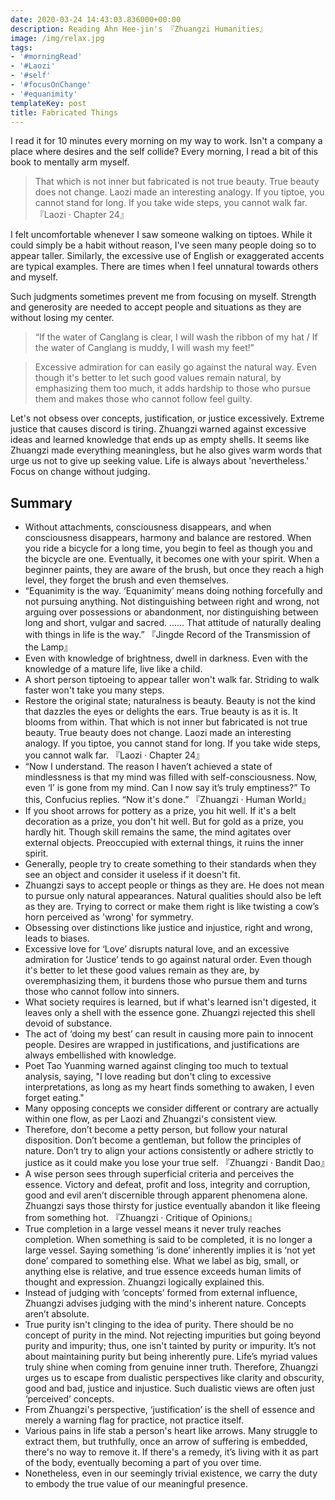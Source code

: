 ```yaml
---
date: 2020-03-24 14:43:03.836000+00:00
description: Reading Ahn Hee-jin's 『Zhuangzi Humanities』
image: /img/relax.jpg
tags:
- '#morningRead'
- '#Laozi'
- '#self'
- '#focusOnChange'
- '#equanimity'
templateKey: post
title: Fabricated Things
---
```


I read it for 10 minutes every morning on my way to work. Isn't a company a place where desires and the self collide? Every morning, I read a bit of this book to mentally arm myself.

> That which is not inner but fabricated is not true beauty. True beauty does not change. Laozi made an interesting analogy. If you tiptoe, you cannot stand for long. If you take wide steps, you cannot walk far. 『Laozi · Chapter 24』

I felt uncomfortable whenever I saw someone walking on tiptoes. While it could simply be a habit without reason, I've seen many people doing so to appear taller. Similarly, the excessive use of English or exaggerated accents are typical examples. There are times when I feel unnatural towards others and myself.

Such judgments sometimes prevent me from focusing on myself. Strength and generosity are needed to accept people and situations as they are without losing my center.

> “If the water of Canglang is clear, I will wash the ribbon of my hat / If the water of Canglang is muddy, I will wash my feet!”

> Excessive admiration for <justice> can easily go against the natural way. Even though it's better to let such good values remain natural, by emphasizing them too much, it adds hardship to those who pursue them and makes those who cannot follow feel guilty.

Let's not obsess over concepts, justification, or justice excessively. Extreme justice that causes discord is tiring. Zhuangzi warned against excessive ideas and learned knowledge that ends up as empty shells. It seems like Zhuangzi made everything meaningless, but he also gives warm words that urge us not to give up seeking value. Life is always about 'nevertheless.' Focus on change without judging.

## Summary

* Without attachments, consciousness disappears, and when consciousness disappears, harmony and balance are restored. When you ride a bicycle for a long time, you begin to feel as though you and the bicycle are one. Eventually, it becomes one with your spirit. When a beginner paints, they are aware of the brush, but once they reach a high level, they forget the brush and even themselves.
* “Equanimity is the way. ‘Equanimity’ means doing nothing forcefully and not pursuing anything. Not distinguishing between right and wrong, not arguing over possessions or abandonment, nor distinguishing between long and short, vulgar and sacred. …… That attitude of naturally dealing with things in life is the way.” 『Jingde Record of the Transmission of the Lamp』
* Even with knowledge of brightness, dwell in darkness. Even with the knowledge of a mature life, live like a child.
* A short person tiptoeing to appear taller won't walk far. Striding to walk faster won't take you many steps.
* Restore the original state; naturalness is beauty. Beauty is not the kind that dazzles the eyes or delights the ears. True beauty is as it is. It blooms from within. That which is not inner but fabricated is not true beauty. True beauty does not change. Laozi made an interesting analogy. If you tiptoe, you cannot stand for long. If you take wide steps, you cannot walk far. 『Laozi · Chapter 24』
* “Now I understand. The reason I haven’t achieved a state of mindlessness is that my mind was filled with self-consciousness. Now, even ‘I’ is gone from my mind. Can I now say it’s truly emptiness?” To this, Confucius replies. “Now it's done.” 『Zhuangzi · Human World』
* If you shoot arrows for pottery as a prize, you hit well. If it's a belt decoration as a prize, you don't hit well. But for gold as a prize, you hardly hit. Though skill remains the same, the mind agitates over external objects. Preoccupied with external things, it ruins the inner spirit.
* Generally, people try to create something to their standards when they see an object and consider it useless if it doesn't fit.
* Zhuangzi says to accept people or things as they are. He does not mean to pursue only natural appearances. Natural qualities should also be left as they are. Trying to correct or make them right is like twisting a cow’s horn perceived as 'wrong' for symmetry.
* Obsessing over distinctions like justice and injustice, right and wrong, leads to biases.
* Excessive love for ‘Love’ disrupts natural love, and an excessive admiration for ‘Justice’ tends to go against natural order. Even though it's better to let these good values remain as they are, by overemphasizing them, it burdens those who pursue them and turns those who cannot follow into sinners.
* What society requires is learned, but if what's learned isn't digested, it leaves only a shell with the essence gone. Zhuangzi rejected this shell devoid of substance.
* The act of ‘doing my best’ can result in causing more pain to innocent people. Desires are wrapped in justifications, and justifications are always embellished with knowledge.
* Poet Tao Yuanming warned against clinging too much to textual analysis, saying, "I love reading but don't cling to excessive interpretations, as long as my heart finds something to awaken, I even forget eating."
* Many opposing concepts we consider different or contrary are actually within one flow, as per Laozi and Zhuangzi's consistent view.
* Therefore, don’t become a petty person, but follow your natural disposition. Don’t become a gentleman, but follow the principles of nature. Don’t try to align your actions consistently or adhere strictly to justice as it could make you lose your true self. 『Zhuangzi · Bandit Dao』
* A wise person sees through superficial criteria and perceives the essence. Victory and defeat, profit and loss, integrity and corruption, good and evil aren’t discernible through apparent phenomena alone. Zhuangzi says those thirsty for justice eventually abandon it like fleeing from something hot. 『Zhuangzi · Critique of Opinions』
* True completion in a large vessel means it never truly reaches completion. When something is said to be completed, it is no longer a large vessel. Saying something ‘is done’ inherently implies it is ‘not yet done’ compared to something else. What we label as big, small, or anything else is relative, and true essence exceeds human limits of thought and expression. Zhuangzi logically explained this.
* Instead of judging with ‘concepts’ formed from external influence, Zhuangzi advises judging with the mind's inherent nature. Concepts aren’t absolute.
* True purity isn't clinging to the idea of purity. There should be no concept of purity in the mind. Not rejecting impurities but going beyond purity and impurity; thus, one isn't tainted by purity or impurity. It’s not about maintaining purity but being inherently pure. Life’s myriad values truly shine when coming from genuine inner truth. Therefore, Zhuangzi urges us to escape from dualistic perspectives like clarity and obscurity, good and bad, justice and injustice. Such dualistic views are often just ‘perceived’ concepts.
* From Zhuangzi's perspective, ‘justification’ is the shell of essence and merely a warning flag for practice, not practice itself.
* Various pains in life stab a person's heart like arrows. Many struggle to extract them, but truthfully, once an arrow of suffering is embedded, there's no way to remove it. If there's a remedy, it’s living with it as part of the body, eventually becoming a part of you over time.
* Nonetheless, even in our seemingly trivial existence, we carry the duty to embody the true value of our meaningful presence.
